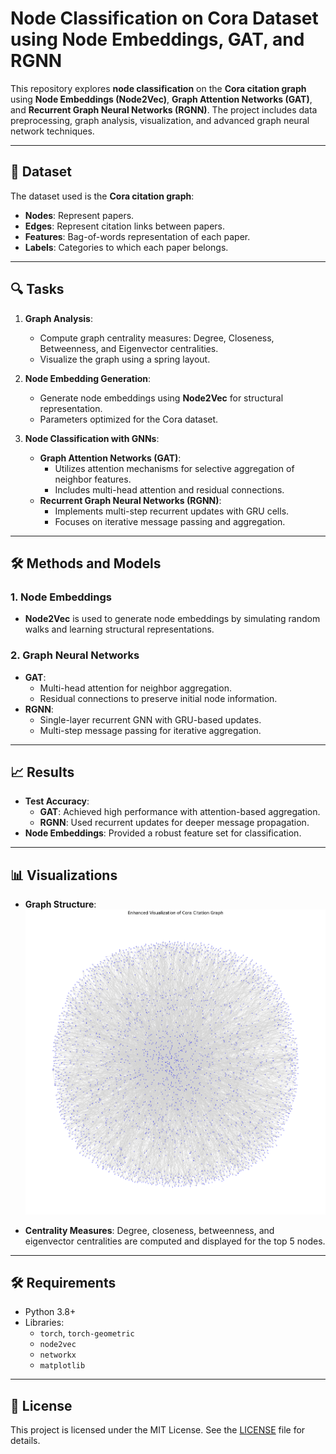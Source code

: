 # Node Classification on Cora Dataset using Node Embeddings, GAT, and RGNN

This repository explores **node classification** on the **Cora citation graph** using **Node Embeddings (Node2Vec)**, **Graph Attention Networks (GAT)**, and **Recurrent Graph Neural Networks (RGNN)**. The project includes data preprocessing, graph analysis, visualization, and advanced graph neural network techniques.

---

## 📁 Dataset
The dataset used is the **Cora citation graph**:
- **Nodes**: Represent papers.
- **Edges**: Represent citation links between papers.
- **Features**: Bag-of-words representation of each paper.
- **Labels**: Categories to which each paper belongs.



---

## 🔍 Tasks
1. **Graph Analysis**:
   - Compute graph centrality measures: Degree, Closeness, Betweenness, and Eigenvector centralities.
   - Visualize the graph using a spring layout.

2. **Node Embedding Generation**:
   - Generate node embeddings using **Node2Vec** for structural representation.
   - Parameters optimized for the Cora dataset.

3. **Node Classification with GNNs**:
   - **Graph Attention Networks (GAT)**:
     - Utilizes attention mechanisms for selective aggregation of neighbor features.
     - Includes multi-head attention and residual connections.
   - **Recurrent Graph Neural Networks (RGNN)**:
     - Implements multi-step recurrent updates with GRU cells.
     - Focuses on iterative message passing and aggregation.

---

## 🛠️ Methods and Models
### 1. **Node Embeddings**
   - **Node2Vec** is used to generate node embeddings by simulating random walks and learning structural representations.

### 2. **Graph Neural Networks**
   - **GAT**:
     - Multi-head attention for neighbor aggregation.
     - Residual connections to preserve initial node information.
   - **RGNN**:
     - Single-layer recurrent GNN with GRU-based updates.
     - Multi-step message passing for iterative aggregation.

---

## 📈 Results
- **Test Accuracy**:
  - **GAT**: Achieved high performance with attention-based aggregation.
  - **RGNN**: Used recurrent updates for deeper message propagation.
- **Node Embeddings**: Provided a robust feature set for classification.

---

## 📊 Visualizations
- **Graph Structure**:
  ![Graph Visualization](https://github.com/Behradsadeghi/Graph-Learning-on-Cora/blob/2da056f7583f010bec1c74dcb4c73401171f0af8/Graph%20Structure.png)

- **Centrality Measures**:
  Degree, closeness, betweenness, and eigenvector centralities are computed and displayed for the top 5 nodes.

---

## 🛠️ Requirements
- Python 3.8+
- Libraries:
  - `torch`, `torch-geometric`
  - `node2vec`
  - `networkx`
  - `matplotlib`

---


## 📝 License
This project is licensed under the MIT License. See the [LICENSE](LICENSE) file for details.
